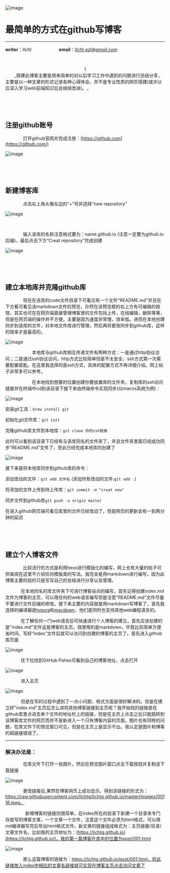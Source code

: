 ![image](https://raw.githubusercontent.com/lIchtg/lichtg.github.io/master/images/6.jpeg)

# __最简单的方式在github写博客__

----

__writer__：*lIcht*  &nbsp;&nbsp;&nbsp;&nbsp;&nbsp;&nbsp;&nbsp;&nbsp;&nbsp;&nbsp;&nbsp;&nbsp;&nbsp;&nbsp;&nbsp;&nbsp;&nbsp;&nbsp;&nbsp;&nbsp; __email__：*lIcht.gzl@gmail.com*

&nbsp;

<center>1</center>
&ensp;&ensp;&ensp;&ensp;_搭建此博客主要是用来简单的对以后学习工作中遇到的问题进行总结分享，主要是以一种文章的形式记录各种心得体会。并不是专业性质的网页搭建(或许以后深入学习web前端知识后会继续改进)。_

&nbsp;

&nbsp;

## __注册github账号__

&ensp;&ensp;&ensp;&ensp;&ensp;&ensp;&ensp;&ensp;打开github官网并完成注册：[https://github.com](https://github.com/)

![image](https://raw.githubusercontent.com/lIchtg/lichtg.github.io/master/images/0011.png)

&nbsp;

&nbsp;

## __新建博客库__

&ensp;&ensp;&ensp;&ensp;&ensp;&ensp;&ensp;&ensp;点击右上角头像左边的“+”号并选择“new repository”

![image](https://raw.githubusercontent.com/lIchtg/lichtg.github.io/master/images/0012.png)

&nbsp;

&ensp;&ensp;&ensp;&ensp;&ensp;&ensp;&ensp;&ensp;输入该库的名称注意格式要为：name.github.io (注意一定要为github.io后缀)，最后点击下方“Creat repository”完成创建

![image](https://raw.githubusercontent.com/lIchtg/lichtg.github.io/master/images/0013.png)

&nbsp;

&nbsp;

## __建立本地库并克隆github库__

&ensp;&ensp;&ensp;&ensp;&ensp;&ensp;&ensp;&ensp;现在在该库的code文件目录下可看见有一个文件"README.md"并且在下方看可看见该markdown文件的预览，孙然在该预览框的右上方有可编辑的按钮，其实也可在在网页端直接管理博客里的文件包括上传，在线编辑，删除等等，但是在网页端的操作并不方便，主要是因为速度非常慢，效率低。进而在本地创建同步到该库的文件，对本地文件库进行管理，然后再将更改同步到github库，这样的效率才是最高的。



![image](https://raw.githubusercontent.com/lIchtg/lichtg.github.io/master/images/0014.png)

&ensp;&ensp;&ensp;&ensp;&ensp;&ensp;&ensp;&ensp;&ensp;&ensp;&ensp;&ensp;本地库与github库相互传递文件有两种方式：一是通过http协议访问；二是通过ssh协议访问。http方式比较简单但是不太安全，ssh方式第一次需要配置密匙。在这里我选择的是ssh方式，具体的配置方式不再详细介绍。网上帖子非常多可以参考。

&ensp;&ensp;&ensp;&ensp;&ensp;&ensp;&ensp;&ensp;&ensp;&ensp;&ensp;&ensp;在本地找到想要的位置创建你要放置库的文件夹，复制库的ssh访问链接并在终端中cd到该目录下接下来由终端命令实现同步(以macos系统为例)：

![image](https://raw.githubusercontent.com/lIchtg/lichtg.github.io/master/images/0015.png)

安装git工具：`brew install git`

初始化git文件库：`git init`

克隆github库文件到本地库：`git clone 你的ssh链接`

此时可以看到该目录下已经有与该库同名的文件夹了，并且文件夹里面已经成功同步“README.md”文件了，至此已经完成本地库的创建了

![image](https://raw.githubusercontent.com/lIchtg/lichtg.github.io/master/images/0016.png)

接下来是将本地库同步到github库的命令：

添加改动的文件：`git add 文件名` (添加所有改动的文件:`git add .`)

将添加的文件上传到待上传库：`git commit -m "creat new"`

同步文件到github库`git push -u origin master`

在进入github网页端可看见库里的文件已经改动了，但是网页的更新会有一到两分钟的延迟

&nbsp;

&nbsp;

## __建立个人博客文件__

&ensp;&ensp;&ensp;&ensp;&ensp;&ensp;&ensp;&ensp;比较流行的方式是利用hexo进行模版化的编写，网上也有大量的帖子可供查阅在这里不介绍任何模版类的写法。我完全是用markdown进行编写，因为此博客主要的目的只是写写自己的总结进行分享以及管理。

&ensp;&ensp;&ensp;&ensp;&ensp;&ensp;&ensp;在本地同名的库文件夹下可进行博客站点的编写，首先记得创建index.md文件为博客的主页，可以用任何的web语言编写但是注意"README.md"文件尽量不要进行文件后缀的修改。接下来主要的内容就是用markdown写博客了，首先我选择的编译器是[typora](https://www.typora.io/)和[macdown](https://macdown.uranusjr.com/)，他们是同时也支持其他web编程语言的。

&ensp;&ensp;&ensp;&ensp;&ensp;&ensp;&ensp;在了解任何一门web语言后可快速进行个人博客的建立，首先应该创建的是"index.md"文件这是博客的主页。我使用的是markdown，毕竟比较简单方便省时间。写好“index”文件后就可以访问到创建的博客的主页了，首先进入github库页面

![image](https://raw.githubusercontent.com/lIchtg/lichtg.github.io/master/images/0018.png)

&ensp;&ensp;&ensp;&ensp;&ensp;&ensp;&ensp;往下拉找到GitHub Pahes可看到自己的博客地址，点击打开

![image](https://raw.githubusercontent.com/lIchtg/lichtg.github.io/master/images/0019.png)

&ensp;&ensp;&ensp;&ensp;&ensp;&ensp;&ensp;进入主页

![image](https://raw.githubusercontent.com/lIchtg/lichtg.github.io/master/images/00110.png)

&ensp;&ensp;&ensp;&ensp;&ensp;&ensp;&ensp;但是在写的过程中遇到了一点小问题，格式方面是很好解决的。但是在建立好"index.md"主页后怎么讲将其他博客链接到主页呢？我开始找的链接是在github库里点进去单个文件的地址栏上的链接，但是在主页上点击之后只能跳转到该博客库文件的网页而并不是新进入一个只有博客内容的页面。图片也有同样的问题，在库文件下的预览窗口可见，但是在主页上是显示不出。我认定是图片和博客的超链接错误了。

---

### __解决办法是：__

&ensp;&ensp;&ensp;&ensp;&ensp;&ensp;&ensp;&ensp;在库文件下打开一张图片，然后在预览图片窗口点击下载按钮并复制该下载链接

![image](https://raw.githubusercontent.com/lIchtg/lichtg.github.io/master/images/0017.png)

&ensp;&ensp;&ensp;&ensp;&ensp;&ensp;&ensp;&ensp;更改链接后,果然在博客网页上成功显示。得到该链接的形式为：https://raw.githubusercontent.com/lIchtg/lichtg.github.io/master/images/00116.jpeg。

&ensp;&ensp;&ensp;&ensp;&ensp;&ensp;&ensp;&ensp;&ensp;新增博客的链接则很简单，在index所在的目录下新建一个目录来专门存放写的博客文章，一个文章一个文件，注意这个文件必须为html格式，可以用md编译器写完后导出html格式文件。新文章的链接组成格式为：主页链接/目录/文章文件名。比如我的主页地址为：[https://lichtg.github.io](https://lichtg.github.io/)，我的第一篇博客在库中的位置为post/001.html

![image](https://raw.githubusercontent.com/lIchtg/lichtg.github.io/master/images/00111.png)

&ensp;&ensp;&ensp;&ensp;&ensp;&ensp;&ensp;&ensp;那么这篇博客的链接为：https://lichtg.github.io/post/001.html，将此链接放入index中相应的文章名链接就可实现在博客主页点击访问文章了





